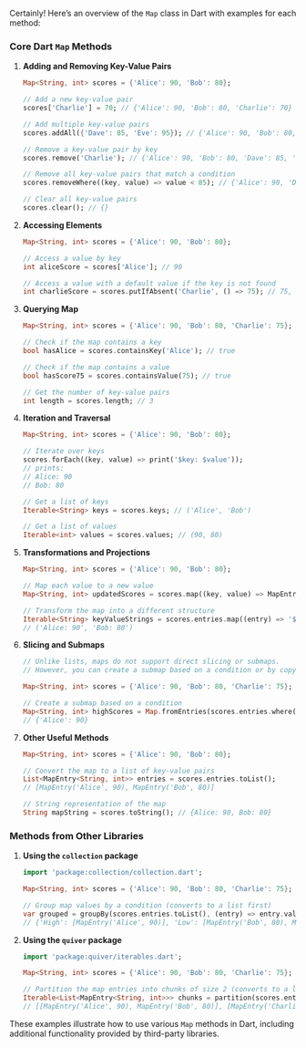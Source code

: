 Certainly! Here’s an overview of the `Map` class in Dart with examples for each method:

### Core Dart `Map` Methods

1. **Adding and Removing Key-Value Pairs**

   ```dart
   Map<String, int> scores = {'Alice': 90, 'Bob': 80};

   // Add a new key-value pair
   scores['Charlie'] = 70; // {'Alice': 90, 'Bob': 80, 'Charlie': 70}

   // Add multiple key-value pairs
   scores.addAll({'Dave': 85, 'Eve': 95}); // {'Alice': 90, 'Bob': 80, 'Charlie': 70, 'Dave': 85, 'Eve': 95}

   // Remove a key-value pair by key
   scores.remove('Charlie'); // {'Alice': 90, 'Bob': 80, 'Dave': 85, 'Eve': 95}

   // Remove all key-value pairs that match a condition
   scores.removeWhere((key, value) => value < 85); // {'Alice': 90, 'Dave': 85, 'Eve': 95}

   // Clear all key-value pairs
   scores.clear(); // {}
   ```

2. **Accessing Elements**

   ```dart
   Map<String, int> scores = {'Alice': 90, 'Bob': 80};

   // Access a value by key
   int aliceScore = scores['Alice']; // 90

   // Access a value with a default value if the key is not found
   int charlieScore = scores.putIfAbsent('Charlie', () => 75); // 75, {'Alice': 90, 'Bob': 80, 'Charlie': 75}
   ```

3. **Querying Map**

   ```dart
   Map<String, int> scores = {'Alice': 90, 'Bob': 80, 'Charlie': 75};

   // Check if the map contains a key
   bool hasAlice = scores.containsKey('Alice'); // true

   // Check if the map contains a value
   bool hasScore75 = scores.containsValue(75); // true

   // Get the number of key-value pairs
   int length = scores.length; // 3
   ```

4. **Iteration and Traversal**

   ```dart
   Map<String, int> scores = {'Alice': 90, 'Bob': 80};

   // Iterate over keys
   scores.forEach((key, value) => print('$key: $value')); 
   // prints:
   // Alice: 90
   // Bob: 80

   // Get a list of keys
   Iterable<String> keys = scores.keys; // ('Alice', 'Bob')

   // Get a list of values
   Iterable<int> values = scores.values; // (90, 80)
   ```

5. **Transformations and Projections**

   ```dart
   Map<String, int> scores = {'Alice': 90, 'Bob': 80};

   // Map each value to a new value
   Map<String, int> updatedScores = scores.map((key, value) => MapEntry(key, value + 5)); // {'Alice': 95, 'Bob': 85}

   // Transform the map into a different structure
   Iterable<String> keyValueStrings = scores.entries.map((entry) => '${entry.key}: ${entry.value}'); 
   // ('Alice: 90', 'Bob: 80')
   ```

6. **Slicing and Submaps**

   ```dart
   // Unlike lists, maps do not support direct slicing or submaps.
   // However, you can create a submap based on a condition or by copying parts of the original map.

   Map<String, int> scores = {'Alice': 90, 'Bob': 80, 'Charlie': 75};

   // Create a submap based on a condition
   Map<String, int> highScores = Map.fromEntries(scores.entries.where((entry) => entry.value >= 85)); 
   // {'Alice': 90}
   ```

7. **Other Useful Methods**

   ```dart
   Map<String, int> scores = {'Alice': 90, 'Bob': 80};

   // Convert the map to a list of key-value pairs
   List<MapEntry<String, int>> entries = scores.entries.toList(); 
   // [MapEntry('Alice', 90), MapEntry('Bob', 80)]

   // String representation of the map
   String mapString = scores.toString(); // {Alice: 90, Bob: 80}
   ```

### Methods from Other Libraries

1. **Using the `collection` package**

   ```dart
   import 'package:collection/collection.dart';

   Map<String, int> scores = {'Alice': 90, 'Bob': 80, 'Charlie': 75};

   // Group map values by a condition (converts to a list first)
   var grouped = groupBy(scores.entries.toList(), (entry) => entry.value >= 85 ? 'High' : 'Low');
   // {'High': [MapEntry('Alice', 90)], 'Low': [MapEntry('Bob', 80), MapEntry('Charlie', 75)]}
   ```

2. **Using the `quiver` package**

   ```dart
   import 'package:quiver/iterables.dart';

   Map<String, int> scores = {'Alice': 90, 'Bob': 80, 'Charlie': 75};

   // Partition the map entries into chunks of size 2 (converts to a list first)
   Iterable<List<MapEntry<String, int>>> chunks = partition(scores.entries.toList(), 2);
   // [[MapEntry('Alice', 90), MapEntry('Bob', 80)], [MapEntry('Charlie', 75)]]
   ```

These examples illustrate how to use various `Map` methods in Dart, including additional functionality provided by third-party libraries.
